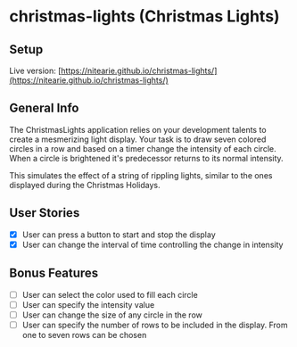 # christmas-lights (Christmas Lights)

## Setup

Live version: [https://nitearie.github.io/christmas-lights/](https://nitearie.github.io/christmas-lights/)

## General Info

The ChristmasLights application relies on your development talents to create a mesmerizing light display. Your task is to draw seven colored circles in a row and based on a timer change the intensity of each circle. When a circle is brightened it's predecessor returns to its normal intensity.

This simulates the effect of a string of rippling lights, similar to the ones displayed during the Christmas Holidays.

## User Stories

* [x] User can press a button to start and stop the display
* [x] User can change the interval of time controlling the change in intensity

## Bonus Features

* [ ] User can select the color used to fill each circle
* [ ] User can specify the intensity value
* [ ] User can change the size of any circle in the row
* [ ] User can specify the number of rows to be included in the display. From one to seven rows can be chosen